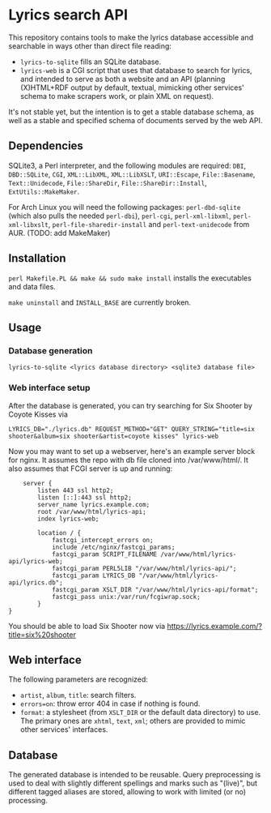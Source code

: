# Lyrics search API

This repository contains tools to make the lyrics database accessible
and searchable in ways other than direct file reading:

- `lyrics-to-sqlite` fills an SQLite database.
- `lyrics-web` is a CGI script that uses that database to search for
  lyrics, and intended to serve as both a website and an API (planning
  (X)HTML+RDF output by default, textual, mimicking other services'
  schema to make scrapers work, or plain XML on request).

It's not stable yet, but the intention is to get a stable database
schema, as well as a stable and specified schema of documents served
by the web API.


## Dependencies

SQLite3, a Perl interpreter, and the following modules are required:
`DBI`, `DBD::SQLite`, `CGI`, `XML::LibXML`, `XML::LibXSLT`,
`URI::Escape`, `File::Basename`, `Text::Unidecode`, `File::ShareDir`,
`File::ShareDir::Install`, `ExtUtils::MakeMaker`.

For Arch Linux you will need the following packages: `perl-dbd-sqlite` (which also pulls the needed `perl-dbi`), `perl-cgi`, `perl-xml-libxml`, `perl-xml-libxslt`, `perl-file-sharedir-install` and `perl-text-unidecode` from AUR. (TODO: add MakeMaker)


## Installation

`perl Makefile.PL && make && sudo make install` installs the
executables and data files.

`make uninstall` and `INSTALL_BASE` are currently broken.


## Usage

### Database generation

`lyrics-to-sqlite <lyrics database directory> <sqlite3 database file>`

### Web interface setup

After the database is generated, you can try searching for Six Shooter by Coyote Kisses via

```
LYRICS_DB="./lyrics.db" REQUEST_METHOD="GET" QUERY_STRING="title=six shooter&album=six shooter&artist=coyote kisses" lyrics-web
```

Now you may want to set up a webserver, here's an example server block for nginx. It assumes the repo with db file cloned into /var/www/html/.
It also assumes that FCGI server is up and running:

```
	server {
		listen 443 ssl http2;
		listen [::]:443 ssl http2;
		server_name lyrics.example.com;
		root /var/www/html/lyrics-api;
		index lyrics-web;

		location / {
			fastcgi_intercept_errors on;
			include /etc/nginx/fastcgi_params;
			fastcgi_param SCRIPT_FILENAME /var/www/html/lyrics-api/lyrics-web;
			fastcgi_param PERL5LIB "/var/www/html/lyrics-api/";
			fastcgi_param LYRICS_DB "/var/www/html/lyrics-api/lyrics.db";
			fastcgi_param XSLT_DIR "/var/www/html/lyrics-api/format";
			fastcgi_pass unix:/var/run/fcgiwrap.sock;
		}
}
```
You should be able to load Six Shooter now via https://lyrics.example.com/?title=six%20shooter


## Web interface

The following parameters are recognized:

- `artist`, `album`, `title`: search filters.
- `errors=on`: throw error 404 in case if nothing is found.
- `format`: a stylesheet (from `XSLT_DIR` or the default data
  directory) to use. The primary ones are `xhtml`, `text`, `xml`;
  others are provided to mimic other services' interfaces.


## Database

The generated database is intended to be reusable. Query preprocessing
is used to deal with slightly different spellings and marks such as
"(live)", but different tagged aliases are stored, allowing to work
with limited (or no) processing.
